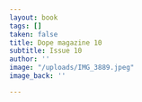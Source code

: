 ```yaml
---
layout: book
tags: []
taken: false
title: Dope magazine 10
subtitle: Issue 10
author: ''
image: "/uploads/IMG_3889.jpeg"
image_back: ''

---
```

